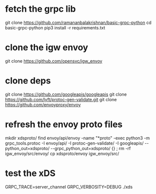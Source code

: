 # fetch the grpc lib
git clone https://github.com/ramananbalakrishnan/basic-grpc-python
cd basic-grpc-python
pip3 install -r requirements.txt

# clone the igw envoy
git clone https://github.com/opensvc/igw_envoy

# clone deps
git clone https://github.com/googleapis/googleapis
git clone https://github.com/lyft/protoc-gen-validate.git
git clone https://github.com/envoyproxy/envoy

# refresh the envoy proto files
mkdir xdsproto/
find envoy/api/envoy -name "*proto" -exec python3 -m grpc_tools.protoc -I envoy/api/ -I protoc-gen-validate/ -I googleapis/ --python_out=xdsproto/ --grpc_python_out=xdsproto/ {} \;
rm -rf igw_envoy/src/envoy/
cp xdsproto/envoy igw_envoy/src/

# test the xDS
GRPC_TRACE=server_channel GRPC_VERBOSITY=DEBUG ./xds
